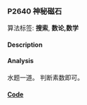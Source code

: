 
### P2640 神秘磁石

算法标签: **搜索**, **数论,数学**

#### Description


#### Analysis

水题一道。 判断素数即可。

#### [Code](../../cpp/26/p2640.cpp)


